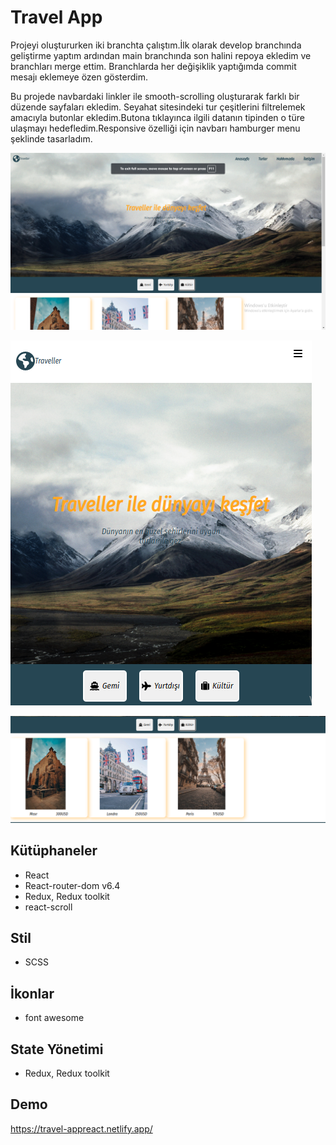 # Travel App

Projeyi oluştururken iki branchta çalıştım.İlk olarak develop branchında geliştirme yaptım ardından main branchında son halini repoya ekledim ve branchları merge ettim. Branchlarda her değişiklik yaptığımda commit mesajı eklemeye özen gösterdim.  

Bu projede navbardaki linkler ile smooth-scrolling oluşturarak farklı bir düzende sayfaları ekledim. Seyahat sitesindeki tur çeşitlerini filtrelemek amacıyla butonlar ekledim.Butona tıklayınca ilgili datanın tipinden o türe ulaşmayı hedefledim.Responsive özelliği için navbarı hamburger menu şeklinde tasarladım. 

![Travel App](src/assests/travel.png)

![Travel App](src/assests/travel-res.png)

![Travel App](src/assests/travel-tour.png)

## Kütüphaneler  
+ React
+ React-router-dom v6.4
+ Redux, Redux toolkit
+ react-scroll

## Stil
+ SCSS

## İkonlar
+ font awesome

## State Yönetimi
+ Redux, Redux toolkit

## Demo 
https://travel-appreact.netlify.app/
